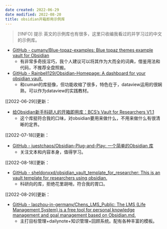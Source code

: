 ```yaml
---
date created: 2022-06-29
date modified: 2022-08-20
title: obsidian开箱即用示例库
---
```


> [!INFO] 提示 
> 英文的示例库也有很多，这里只收编我看过的并学习过的中文的示例库。

- [GitHub - cumany/Blue-topaz-examples: Blue topaz themes example vault for Obsidian](https://github.com/cumany/Blue-topaz-examples)
	- 有非常多奇技淫巧，我个人建议可以将其作为大而全的词典，借鉴用法和代码，不推荐全盘照搬。
- [GitHub - Rainbell129/Obsidian-Homepage: A dashboard for your obsidian vault.](https://github.com/Rainbell129/Obsidian-Homepage)
	- 和cuman的库挺像，但功能收缩了很多，特色在于，dataview运用的很娴熟，可以作为dataview的实践教材。

[[2022-06-29]]更新：

- [给Obsidian新手科研人的开箱即用库：BCS’s Vault for Researchers V1.1](https://forum-zh.obsidian.md/t/topic/8114)
	- 这个库挺符合我的口味，对obsidian要用来做什么，不用来做什么有很清晰的定界。

[[2022-07-18]]更新：

- [GitHub - juestchaos/Obsidian-Plug-and-Play: 一个简单的Obsidian 库](https://github.com/juestchaos/Obsidian-Plug-and-Play)
	- 关注文本和内容本身，值得学习。

[[2022-08-18]]更新：

- [GitHub - sheldonxxd/obsidian_vault_template_for_researcher: This is an vault template for researchers using obsidian.](https://github.com/sheldonxxd/obsidian_vault_template_for_researcher)
	- 科研向的库，拒绝花里胡哨，符合我的胃口。

[[2022-08-29]]更新：
- [GitHub - laozhou-in-germany/Chens_LMS_Public: The LMS (Life Management System) is a free tool for personal knowledge management and goal management based on Obsidian.md.](https://github.com/laozhou-in-germany/Chens_LMS_Public)
	- 主打目标管理+dailynote+知识管理+回顾系统。配有各种丰富的模板。
